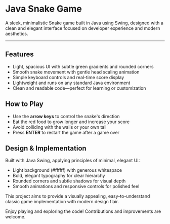 # Java Snake Game

A sleek, minimalistic Snake game built in Java using Swing, designed with a clean and elegant interface focused on developer experience and modern aesthetics.

---

## Features

- Light, spacious UI with subtle green gradients and rounded corners  
- Smooth snake movement with gentle head scaling animation  
- Simple keyboard controls and real-time score display  
- Lightweight and runs on any standard Java environment  
- Clean and readable code—perfect for learning or customization  

## How to Play

- Use the **arrow keys** to control the snake's direction  
- Eat the red food to grow longer and increase your score  
- Avoid colliding with the walls or your own tail  
- Press **ENTER** to restart the game after a game over  

## Design & Implementation

Built with Java Swing, applying principles of minimal, elegant UI:

- Light background (#ffffff) with generous whitespace  
- Bold, elegant typography for clear hierarchy  
- Rounded corners and subtle shadows for visual depth  
- Smooth animations and responsive controls for polished feel  

This project aims to provide a visually appealing, easy-to-understand classic game implementation with modern design flair.

Enjoy playing and exploring the code! Contributions and improvements are welcome.
